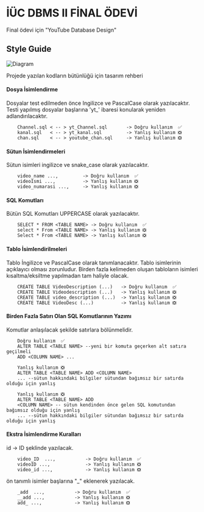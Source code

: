 
# İÜC DBMS II FİNAL ÖDEVİ

Final ödevi için "YouTube Database Design"

## Style Guide


![Diagram](https://github.com/rqoto/IUC-YouTube/assets/147338084/d4060487-246e-4598-a44a-6a636531fae0)


Projede yazılan kodların bütünlüğü için tasarım rehberi
####  Dosya İsimlendirme 
Dosyalar test edilmeden önce Ingilizce ve PascalCase olarak yazılacaktır. Testi yapılmış dosyalar başlarına 'yt_' ibaresi konularak yeniden adlandırılacaktır.
```
    Channel.sql < -- > yt_Channel.sql       -> Doğru kullanım  ✅
    kanal.sql   < -- > yt_kanal.sql         -> Yanlış kullanım ❎
    chan.sql    < -- > youtube_chan.sql     -> Yanlış kullanım ❎
```

#### Sütun İsimlendirmeleri
Sütun isimleri ingilizce ve snake_case olarak yazılacaktır.
```
    video_name ...,         -> Doğru kullanım  ✅
    videoIsmi ...,          -> Yanlış kullanım ❎
    video_numarasi ...,     -> Yanlış kullanım ❎
```
#### SQL Komutları
Bütün SQL Komutları UPPERCASE olarak yazılacaktır.

```
    SELECT * FROM <TABLE NAME> -> Doğru kullanım  ✅
    select * From <TABLE NAME> -> Yanlış kullanım ❎
    Select * From <TABLE NAME> -> Yanlış kullanım ❎
```

#### Tablo İsimlendirilmeleri
Tablo İngilizce ve PascalCase olarak tanımlanacaktır. Tablo isimlerinin açıklayıcı olması zorunludur.
Birden fazla kelimeden oluşan tabloların isimleri kısaltma/eksiltme yapılmadan tam haliyle olacak.

```
    CREATE TABLE VideoDescription (...)   -> Doğru kullanım  ✅
    CREATE TABLE Videodescription (...)   -> Yanlış kullanım ❎
    CREATE TABLE video_description (...)  -> Yanlış kullanım ❎
    CREATE TABLE VideoDesc (...)          -> Yanlış kullanım ❎
```

#### Birden Fazla Satırı Olan SQL Komutlarının Yazımı
Komutlar anlaşılacak şekilde satırlara bölünmelidir.

```
    Doğru kullanım  ✅
    ALTER TABLE <TABLE NAME> --yeni bir komuta geçerken alt satıra geçilmeli
    ADD <COLUMN NAME> ...   

    Yanlış kullanım ❎
    ALTER TABLE <TABLE NAME> ADD <COLUMN NAME> 
    ... --sütun hakkındaki bilgiler sütundan bağımsız bir satırda olduğu için yanlış
    
    Yanlış kullanım ❎
    ALTER TABLE <TABLE NAME> ADD 
    <COLUMN NAME> -- sütun kendinden önce gelen SQL komutundan bağımsız olduğu için yanlış
    ... --sütun hakkındaki bilgiler sütundan bağımsız bir satırda olduğu için yanlış
```
####  Ekstra İsimlendirme Kuralları
id -> ID şeklinde yazılacak.

```
    video_ID  ...,           -> Doğru kullanım  ✅
    videoID ...,             -> Yanlış kullanım ❎
    video_id ...,            -> Yanlış kullanım ❎
```

ön tanımlı isimler başlarına "_" eklenerek yazılacak.

```
    _add  ...,           -> Doğru kullanım  ✅
    __add ...,           -> Yanlış kullanım ❎
    add_ ...,            -> Yanlış kullanım ❎
```


